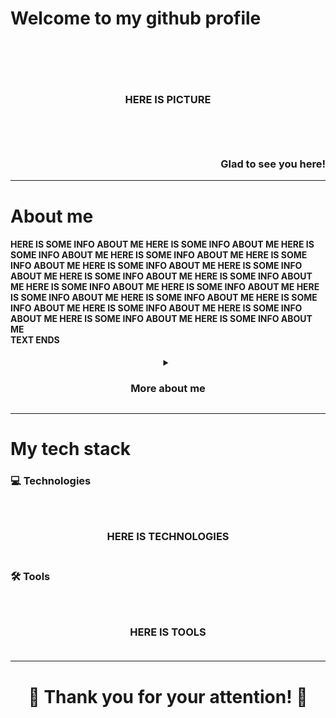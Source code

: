 [//]: # (----------HEADER----------)

<h1 align="left">
  Welcome to my github profile
</h1>

<h3 align="center">
  <br>
  <br>
  <br>
  <br>
  HERE IS PICTURE
  <br>
  <br>
  <br>
  <br>
</h3>

<h3 align="right">
  Glad to see you here!
</h3>

___
[//]: # (----------END HEADER----------)





[//]: # (----------INFO----------)

<h1 align="left">
  About me
</h1>

<h4 align="left">
  HERE IS SOME INFO ABOUT ME HERE IS SOME INFO ABOUT ME HERE IS SOME INFO ABOUT ME HERE IS SOME INFO ABOUT ME HERE IS SOME INFO ABOUT ME HERE IS SOME INFO ABOUT ME
  HERE IS SOME INFO ABOUT ME HERE IS SOME INFO ABOUT ME HERE IS SOME INFO ABOUT ME HERE IS SOME INFO ABOUT ME HERE IS SOME INFO ABOUT ME HERE IS SOME INFO ABOUT ME
  HERE IS SOME INFO ABOUT ME HERE IS SOME INFO ABOUT ME HERE IS SOME INFO ABOUT ME HERE IS SOME INFO ABOUT ME HERE IS SOME INFO ABOUT ME HERE IS SOME INFO ABOUT ME
  <br>
  TEXT ENDS
</h4>

<details>
  <summary align="center">
    <h3>
      More about me
    </h3>
  </summary>

- 🔭 

- 🌱 

- 🤝 

- 👨‍💻
  
| Backend | Frontend |
|:------------------:|:------------------:|
| <img src="https://github.com/devicons/devicon/blob/master/icons/sqlite/sqlite-original.svg" title="sqlte3" alt="sqlte3" width="40" height="40"/>|  Some text  |
| <img src="img/sqlitebrowser.svg" title="db browser" alt="db browser" width="40" height="40"/> | And another text |

- 💬 

- 📫 

</details>

___
[//]: # (----------END INFO----------)





[//]: # (----------TECH STACK----------)

<h1 align="left">
  My tech stack
</h1>

<h3 align="left">
  💻 Technologies
</h3>

<h3 align="center">
  <br>
  <br>
  HERE IS TECHNOLOGIES
  <br>
  <br>
</h3>

<h3 align="left">
  🛠 Tools
</h3>

<h3 align="center">
  <br>
  <br>
  HERE IS TOOLS
  <br>
  <br>
</h3>

___
[//]: # (----------END TECH STACK----------)





[//]: # (----------OTHER----------)

[//]: # (----------END OTHER----------)





[//]: # (----------END----------)

<h1 align="center">
  🙏
  Thank you for your attention!
  🙏
</h1>

[//]: # (----------END----------)

